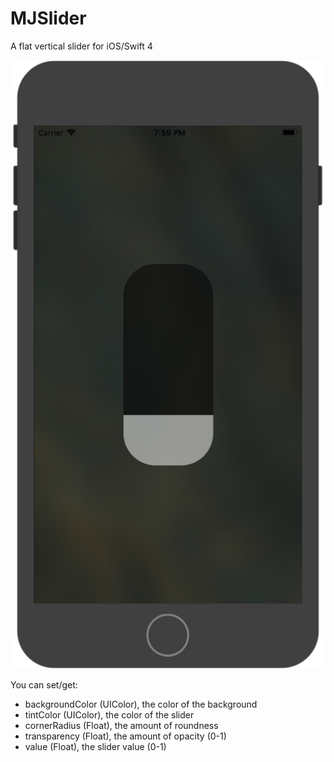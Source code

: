 # MJSlider
A flat vertical slider for iOS/Swift 4

<img src="MJSlider.png" alt="Vertical Slider">

You can set/get:

- backgroundColor (UIColor), the color of the background
- tintColor (UIColor), the color of the slider
- cornerRadius (Float), the amount of roundness
- transparency (Float), the amount of opacity (0-1)
- value (Float), the slider value (0-1)


